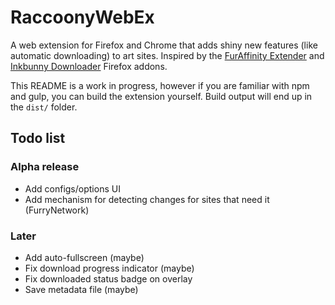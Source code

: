# RaccoonyWebEx

A web extension for Firefox and Chrome that adds shiny new features (like automatic downloading) to art sites. 
Inspired by the [FurAffinity Extender](https://andrewneo.github.io/faextender/) and [Inkbunny Downloader](http://www.humbird0.com/#/addons/inkbunny_downloader) Firefox addons.

This README is a work in progress, however if you are familiar with npm and gulp, you can build the extension yourself. 
Build output will end up in the `dist/` folder.

## Todo list 

### Alpha release
- Add configs/options UI
- Add mechanism for detecting changes for sites that need it (FurryNetwork)

### Later
- Add auto-fullscreen (maybe)
- Fix download progress indicator (maybe)
- Fix downloaded status badge on overlay 
- Save metadata file (maybe)